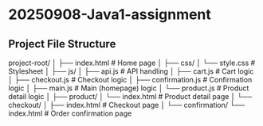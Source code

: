 # 20250908-Java1-assignment

## Project File Structure

project-root/
│
├── index.html # Home page
│
├── css/
│ └── style.css # Stylesheet
│
├── js/
│ ├── api.js # API handling
│ ├── cart.js # Cart logic
│ ├── checkout.js # Checkout logic
│ ├── confirmation.js # Confirmation logic
│ ├── main.js # Main (homepage) logic
│ └── product.js # Product detail logic
│
├── product/
│ └── index.html # Product detail page
│
└── checkout/
│
├── index.html # Checkout page
│
└── confirmation/
└── index.html # Order confirmation page
